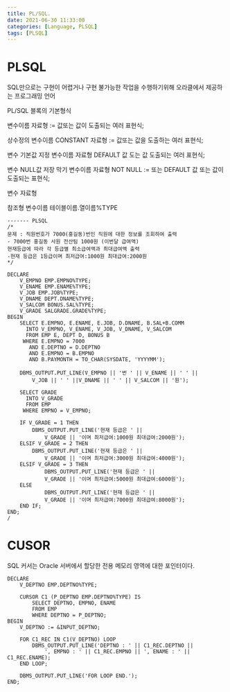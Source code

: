 ```yaml
---
title: PL/SQL. 
date: 2021-06-30 11:33:00
categories: [Language, PLSQL]
tags: [PLSQL]
---
```


# PLSQL

SQL만으로는 구현이 어렵거나 구현 불가능한 작업을 수행하기위해 오라클에서 제공하는 프로그래밍 언어

PL/SQL 블록의 기본형식

변수이름 자료형 := 값또는 값이 도출되는 여러 표현식;

상수정의
변수이름 CONSTANT 자료형 := 값또는 값을 도출하는 여러 표현식;

변수 기본값 지정
변수이름 자료형 DEFAULT 값 도는 값 도출되는 여러 표현식;

변수 NULL값 저장 막기
변수이름 자료형 NOT NULL := 또는 DEFAULT 값 또는 값이 도출되는 표현식;

변수 자료형

참조형
변수이름 테이블이름.열이름%TYPE


```
------- PLSQL
/*
문제 : 직원번호가 7000(홍길동)번인 직원에 대한 정보를 조회하여 출력
- 7000번 홍길동 사원 전산팀 1000원 (이번달 급여액)
현재등급에 따라 각 등급별 최소급여액과 최대급여액 출력
-현재 등급은 1등급이며 최저급여:1000원 최대급여:2000원
*/

DECLARE
    V_EMPNO EMP.EMPNO%TYPE;
    V_ENAME EMP.ENAME%TYPE;
    V_JOB EMP.JOB%TYPE;
    V_DNAME DEPT.DNAME%TYPE;
    V_SALCOM BONUS.SAL%TYPE;
    V_GRADE SALGRADE.GRADE%TYPE;
BEGIN
    SELECT E.EMPNO, E.ENAME, E.JOB, D.DNAME, B.SAL+B.COMM
      INTO V_EMPNO, V_ENAME, V_JOB, V_DNAME, V_SALCOM
      FROM EMP E, DEPT D, BONUS B
     WHERE E.EMPNO = 7000
       AND E.DEPTNO = D.DEPTNO
       AND E.EMPNO = B.EMPNO
       AND B.PAYMONTH = TO_CHAR(SYSDATE, 'YYYYMM');
       
    DBMS_OUTPUT.PUT_LINE(V_EMPNO || '번 ' || V_ENAME || ' ' || 
        V_JOB || ' ' ||V_DNAME || ' ' || V_SALCOM || '원');
        
    SELECT GRADE
      INTO V_GRADE
      FROM EMP
     WHERE EMPNO = V_EMPNO;    
     
    IF V_GRADE = 1 THEN
        DBMS_OUTPUT.PUT_LINE('현재 등급은 ' ||
            V_GRADE || '이며 최저급여:1000원 최대급여:2000원');
    ELSIF V_GRADE = 2 THEN
        DBMS_OUTPUT.PUT_LINE('현재 등급은 ' ||
            V_GRADE || '이며 최저급여:3000원 최대급여:4000원');
    ELSIF V_GRADE = 3 THEN
            DBMS_OUTPUT.PUT_LINE('현재 등급은 ' ||
            V_GRADE || '이며 최저급여:5000원 최대급여:6000원');
    ELSE
            DBMS_OUTPUT.PUT_LINE('현재 등급은 ' ||
            V_GRADE || '이며 최저급여:7000원 최대급여:8000원');
    END IF;
END;
/

```



# CUSOR

SQL 커서는 Oracle 서버에서 할당한 전용 메모리 영역에 대한 포인터이다.

```
DECLARE
    V_DEPTNO EMP.DEPTNO%TYPE;
    
    CURSOR C1 (P_DEPTNO EMP.DEPTNO%TYPE) IS
        SELECT DEPTNO, EMPNO, ENAME
        FROM EMP
        WHERE DEPTNO = P_DEPTNO;
BEGIN
    V_DEPTNO := &INPUT_DEPTNO;
    
    FOR C1_REC IN C1(V_DEPTNO) LOOP
        DBMS_OUTPUT.PUT_LINE('DEPTNO : ' || C1_REC.DEPTNO || 
            ', EMPNO : ' || C1_REC.EMPNO || ', ENAME : ' || C1_REC.ENAME);
    END LOOP;
    
    DBMS_OUTPUT.PUT_LINE('FOR LOOP END.');
END;
```


















